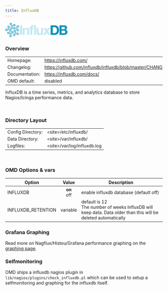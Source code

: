 ```yaml
---
title: InfluxDB
---
```

<style>
  thead th:empty {
    border: thin solid red !important;
    display: none;
  }
</style>
![](logo.jpg)
### Overview

|||
|---|---|
|Homepage:|https://influxdb.com/|
|Changelog:|https://github.com/influxdb/influxdb/blob/master/CHANGELOG.md|
|Documentation:|https://influxdb.com/docs/|
|OMD default:|disabled|

InfluxDB is a time series, metrics, and analytics database to store Nagios/Icinga performance data.

&#x205F;
### Directory Layout

|||
|---|---|
|Config Directory:|&lt;site&gt;/etc/influxdb/|
|Data Directory:|&lt;site&gt;/var/influxdb/|
|Logfiles:|&lt;site&gt;/var/log/influxdb.log|

&#x205F;
### OMD Options & vars
| Option | Value | Description |
| ------ |:-----:| ----------- |
| INFLUXDB | **on** <br> off | enable influxdb database (default off) |
| INFLUXDB_RETENTION | variable | default is 12 <br> The number of weeks InfluxDB will keep data. Data older than this will be deleted automatically |



### Grafana Graphing

Read more on Nagflux/Histou/Grafana performance graphing on the [graphing page](../../howtos/grafana/).


### Selfmonitoring

OMD ships a influxdb nagios plugin in `lib/nagios/plugins/check_influxdb.pl` which can
be used to setup a selfmonitoring and graphing for the influxdb itself.